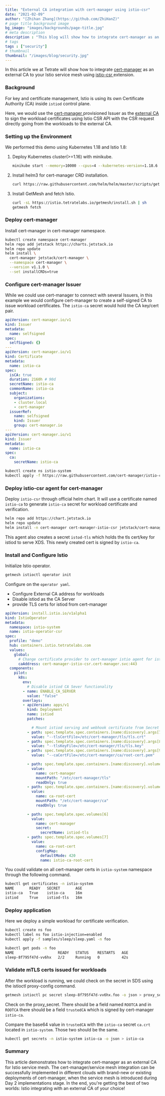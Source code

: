 ```yaml
---
title: "External CA integration with cert-manager using istio-csr"
date: "2021-02-09"
author: "[Zhihan Zhang](https://github.com/ZhiHanZ)"
# page title background image
bg_image: "images/backgrounds/page-title.jpg"
# meta description
description : "This blog will show how to integrate cert-manager as an external CA to your Istio service mesh using istio-csr extension. "
# tags
tags : ["security"]
# thumbnail
thumbnail: "/images/blog/security.jpg"
---
```

In this article we at Tetrate will show how to integrate [cert-manager](https://cert-manager.io/) as an external CA to your Istio service mesh using [istio-csr ](https://github.com/cert-manager/istio-csr)extension. 

###  Background

For key and certificate management, Istio is using its own Certificate Authority (CA) inside `istiod` control plane.

Here, we would use the [cert-manager ](https://cert-manager.io/)provisioned Issuer as the [external CA](https://istio.tetratelabs.io/istio-ca-certs-integrations/) to sign the workload certificates using Istio CSR API with the CSR request directly going from the workloads to the external CA.

### Setting up the Environment

We performed this demo using Kubernetes 1.18 and Istio 1.8:

1. Deploy Kubernetes cluster(>=1.16) with minikube.

   ```sh
   minikube start --memory=10000 --cpus=4 --kubernetes-version=1.18.6
   ```

2. Install helm3 for cert-manager CRD installation.

   ```sh
   curl https://raw.githubusercontent.com/helm/helm/master/scripts/get-helm-3 | sh
   ```

3. Install GetMesh and fetch Istio.

   ```sh
   curl -sL https://istio.tetratelabs.io/getmesh/install.sh | sh
   getmesh fetch
   ```

### Deploy cert-manager

Install cert-manager in cert-manager namespace.

```sh
kubectl create namespace cert-manager
helm repo add jetstack https://charts.jetstack.io
helm repo update
helm install \
  cert-manager jetstack/cert-manager \
  --namespace cert-manager \
  --version v1.1.0 \
  --set installCRDs=true
```

### Configure cert-manager Issuer

While we could use cert-manager to connect with several Issuers, in this example we would configure cert-manager to create a self-signed CA to issue workload certificates. The `istio-ca` secret would hold the CA key/cert pair.

```yaml
apiVersion: cert-manager.io/v1
kind: Issuer
metadata:
  name: selfsigned
spec:
  selfSigned: {}
---
apiVersion: cert-manager.io/v1
kind: Certificate
metadata:
  name: istio-ca
spec:
  isCA: true
  duration: 2160h # 90d
  secretName: istio-ca
  commonName: istio-ca
  subject:
    organizations:
    - cluster.local
    - cert-manager
  issuerRef:
    name: selfsigned
    kind: Issuer
    group: cert-manager.io
---
apiVersion: cert-manager.io/v1
kind: Issuer
metadata:
  name: istio-ca
spec:
  ca:
    secretName: istio-ca
```

```sh
kubectl create ns istio-system
kubectl apply -f https://raw.githubusercontent.com/cert-manager/istio-csr/master/hack/demo/cert-manager-bootstrap-resources.yaml -n istio-system
```

### Deploy istio-csr agent for cert-manager

Deploy `istio-csr` through official helm chart. It will use a certificate named `istio-ca` to generate `istio-ca` secret for workload certificate and verification.

```sh
helm repo add https://chart.jetstack.io
helm repo update
helm install -n cert-manager cert-manager-istio-csr jetstack/cert-manager-istio-csr
```

This agent also creates a secret `istod-tls` which holds the tls cert/key for istiod to serve XDS. This newly created cert is signed by `istio-ca`.

### Install and Configure Istio

Initialize Istio operator.

```sh
getmesh istioctl operator init
```

Configure on the `operator yaml`.

- Configure External CA address for workloads
- Disable istiod as the CA Server
- provide TLS certs for istiod from cert-manager

```yaml
apiVersion: install.istio.io/v1alpha1
kind: IstioOperator
metadata:
  namespace: istio-system
  name: istio-operator-csr
spec:
  profile: "demo"
  hub: containers.istio.tetratelabs.com
  values:
    global:
      # Change certificate provider to cert-manager istio agent for istio agent
      caAddress: cert-manager-istio-csr.cert-manager.svc:443
  components:
    pilot:
      k8s:
        env:
          # Disable istiod CA Sever functionality
        - name: ENABLE_CA_SERVER
          value: "false"
        overlays:
        - apiVersion: apps/v1
          kind: Deployment
          name: istiod
          patches:

            # Mount istiod serving and webhook certificate from Secret mount
          - path: spec.template.spec.containers.[name:discovery].args[7]
            value: "--tlsCertFile=/etc/cert-manager/tls/tls.crt"
          - path: spec.template.spec.containers.[name:discovery].args[8]
            value: "--tlsKeyFile=/etc/cert-manager/tls/tls.key"
          - path: spec.template.spec.containers.[name:discovery].args[9]
            value: "--caCertFile=/etc/cert-manager/ca/root-cert.pem"

          - path: spec.template.spec.containers.[name:discovery].volumeMounts[6]
            value:
              name: cert-manager
              mountPath: "/etc/cert-manager/tls"
              readOnly: true
          - path: spec.template.spec.containers.[name:discovery].volumeMounts[7]
            value:
              name: ca-root-cert
              mountPath: "/etc/cert-manager/ca"
              readOnly: true

          - path: spec.template.spec.volumes[6]
            value:
              name: cert-manager
              secret:
                secretName: istiod-tls
          - path: spec.template.spec.volumes[7]
            value:
              name: ca-root-cert
              configMap:
                defaultMode: 420
                name: istio-ca-root-cert
```

You could validate on all cert-manager certs in `istio-system` namespace through the following command.

```sh
kubectl get certificates -n istio-system
NAME       READY   SECRET       AGE
istio-ca   True    istio-ca     16m
istiod     True    istiod-tls   16m
```

### Deploy application

Here we deploy a simple workload for certificate verification.

```sh
kubectl create ns foo
kubectl label ns foo istio-injection=enabled
kubectl apply -f samples/sleep/sleep.yaml -n foo

kubectl get pods -n foo
NAME                    READY   STATUS    RESTARTS   AGE
sleep-8f795f47d-vv6hx   2/2     Running   0          42s
```

### Validate mTLS certs issued for workloads

After the workload is running, we could check on the secret in SDS using the istioctl proxy-config command.

```sh
getmesh istioctl pc secret sleep-8f795f47d-vv6hx.foo -o json > proxy_secret
```

Check on the proxy_secret. There should be a field named `ROOTCA` and in `ROOTCA` there should be a field `trustedCA` which is signed by cert-manager `istio-ca`.

Compare the base64 value in `trustedCA` with the `istio-ca` secret `ca.crt` located in `istio-system`. Those two should be the same.

```sh
kubectl get secrets -n istio-system istio-ca -o json > istio-ca
```

### Summary

This article demonstrates how to integrate cert-manager as an external CA for Istio service mesh. The cert-manager/service mesh integration can be successfully implemented in different clouds with brand-new or existing deployments of cert-manager, when the service mesh is introduced during Day 2 implementations stage. In the end, you're getting the best of two worlds: Istio integrating with an external CA of your choice!
